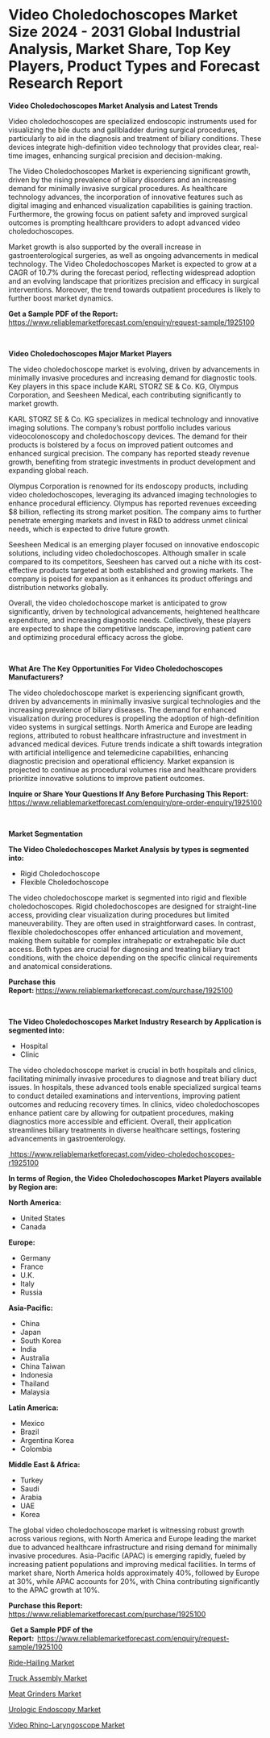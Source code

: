 <p><h1>Video Choledochoscopes Market Size 2024 - 2031 Global Industrial Analysis, Market Share, Top Key Players, Product Types and Forecast Research Report</h1></p><p><strong>Video Choledochoscopes Market Analysis and Latest Trends</strong></p>
<p><p>Video choledochoscopes are specialized endoscopic instruments used for visualizing the bile ducts and gallbladder during surgical procedures, particularly to aid in the diagnosis and treatment of biliary conditions. These devices integrate high-definition video technology that provides clear, real-time images, enhancing surgical precision and decision-making.</p><p>The Video Choledochoscopes Market is experiencing significant growth, driven by the rising prevalence of biliary disorders and an increasing demand for minimally invasive surgical procedures. As healthcare technology advances, the incorporation of innovative features such as digital imaging and enhanced visualization capabilities is gaining traction. Furthermore, the growing focus on patient safety and improved surgical outcomes is prompting healthcare providers to adopt advanced video choledochoscopes.</p><p>Market growth is also supported by the overall increase in gastroenterological surgeries, as well as ongoing advancements in medical technology. The Video Choledochoscopes Market is expected to grow at a CAGR of 10.7% during the forecast period, reflecting widespread adoption and an evolving landscape that prioritizes precision and efficacy in surgical interventions. Moreover, the trend towards outpatient procedures is likely to further boost market dynamics.</p></p>
<p><strong>Get a Sample PDF of the Report:&nbsp;</strong> <a href="https://www.reliablemarketforecast.com/enquiry/request-sample/1925100?utm_campaign=1140&utm_medium=2&utm_source=Github&utm_content=ia&utm_term=24102024&utm_id=video-choledochoscopes">https://www.reliablemarketforecast.com/enquiry/request-sample/1925100</a></p>
<p>&nbsp;</p>
<p><strong>Video Choledochoscopes Major Market Players</strong></p>
<p><p>The video choledochoscope market is evolving, driven by advancements in minimally invasive procedures and increasing demand for diagnostic tools. Key players in this space include KARL STORZ SE & Co. KG, Olympus Corporation, and Seesheen Medical, each contributing significantly to market growth.</p><p>KARL STORZ SE & Co. KG specializes in medical technology and innovative imaging solutions. The company’s robust portfolio includes various videocolonoscopy and choledochoscopy devices. The demand for their products is bolstered by a focus on improved patient outcomes and enhanced surgical precision. The company has reported steady revenue growth, benefiting from strategic investments in product development and expanding global reach.</p><p>Olympus Corporation is renowned for its endoscopy products, including video choledochoscopes, leveraging its advanced imaging technologies to enhance procedural efficiency. Olympus has reported revenues exceeding $8 billion, reflecting its strong market position. The company aims to further penetrate emerging markets and invest in R&D to address unmet clinical needs, which is expected to drive future growth.</p><p>Seesheen Medical is an emerging player focused on innovative endoscopic solutions, including video choledochoscopes. Although smaller in scale compared to its competitors, Seesheen has carved out a niche with its cost-effective products targeted at both established and growing markets. The company is poised for expansion as it enhances its product offerings and distribution networks globally.</p><p>Overall, the video choledochoscope market is anticipated to grow significantly, driven by technological advancements, heightened healthcare expenditure, and increasing diagnostic needs. Collectively, these players are expected to shape the competitive landscape, improving patient care and optimizing procedural efficacy across the globe.</p></p>
<p>&nbsp;</p>
<p><strong>What Are The Key Opportunities For Video Choledochoscopes Manufacturers?</strong></p>
<p><p>The video choledochoscope market is experiencing significant growth, driven by advancements in minimally invasive surgical technologies and the increasing prevalence of biliary diseases. The demand for enhanced visualization during procedures is propelling the adoption of high-definition video systems in surgical settings. North America and Europe are leading regions, attributed to robust healthcare infrastructure and investment in advanced medical devices. Future trends indicate a shift towards integration with artificial intelligence and telemedicine capabilities, enhancing diagnostic precision and operational efficiency. Market expansion is projected to continue as procedural volumes rise and healthcare providers prioritize innovative solutions to improve patient outcomes.</p></p>
<p><strong>Inquire or Share Your Questions If Any Before Purchasing This Report:</strong> <a href="https://www.reliablemarketforecast.com/enquiry/pre-order-enquiry/1925100?utm_campaign=1140&utm_medium=2&utm_source=Github&utm_content=ia&utm_term=24102024&utm_id=video-choledochoscopes">https://www.reliablemarketforecast.com/enquiry/pre-order-enquiry/1925100</a></p>
<p>&nbsp;</p>
<p><strong>Market Segmentation</strong></p>
<p><strong>The Video Choledochoscopes Market Analysis by types is segmented into:</strong></p>
<p><ul><li>Rigid Choledochoscope</li><li>Flexible Choledochoscope</li></ul></p>
<p><p>The video choledochoscope market is segmented into rigid and flexible choledochoscopes. Rigid choledochoscopes are designed for straight-line access, providing clear visualization during procedures but limited maneuverability. They are often used in straightforward cases. In contrast, flexible choledochoscopes offer enhanced articulation and movement, making them suitable for complex intrahepatic or extrahepatic bile duct access. Both types are crucial for diagnosing and treating biliary tract conditions, with the choice depending on the specific clinical requirements and anatomical considerations.</p></p>
<p><strong>Purchase this Report:&nbsp;</strong><a href="https://www.reliablemarketforecast.com/purchase/1925100?utm_campaign=1140&utm_medium=2&utm_source=Github&utm_content=ia&utm_term=24102024&utm_id=video-choledochoscopes">https://www.reliablemarketforecast.com/purchase/1925100</a></p>
<p>&nbsp;</p>
<p><strong>The Video Choledochoscopes Market Industry Research by Application is segmented into:</strong></p>
<p><ul><li>Hospital</li><li>Clinic</li></ul></p>
<p><p>The video choledochoscope market is crucial in both hospitals and clinics, facilitating minimally invasive procedures to diagnose and treat biliary duct issues. In hospitals, these advanced tools enable specialized surgical teams to conduct detailed examinations and interventions, improving patient outcomes and reducing recovery times. In clinics, video choledochoscopes enhance patient care by allowing for outpatient procedures, making diagnostics more accessible and efficient. Overall, their application streamlines biliary treatments in diverse healthcare settings, fostering advancements in gastroenterology.</p></p>
<p><a href="https://www.reliablemarketforecast.com/video-choledochoscopes-r1925100?utm_campaign=1140&utm_medium=2&utm_source=Github&utm_content=ia&utm_term=24102024&utm_id=video-choledochoscopes">&nbsp;https://www.reliablemarketforecast.com/video-choledochoscopes-r1925100</a></p>
<p><strong>In terms of Region, the Video Choledochoscopes Market Players available by Region are:</strong></p>
<p>
    <p> <strong> North America: </strong>
        <ul>
            <li>United States</li>
            <li>Canada</li>
        </ul>
        </p> 
    <p> <strong> Europe: </strong>
        <ul>
            <li>Germany</li>
            <li>France</li>
            <li>U.K.</li>
            <li>Italy</li>
            <li>Russia</li>
        </ul>
        </p> 
    <p> <strong> Asia-Pacific: </strong>
        <ul>
            <li>China</li>
            <li>Japan</li>
            <li>South Korea</li>
            <li>India</li>
            <li>Australia</li>
            <li>China Taiwan</li>
            <li>Indonesia</li>
            <li>Thailand</li>
            <li>Malaysia</li>
        </ul>
        </p> 
    <p> <strong> Latin America: </strong>
        <ul>
            <li>Mexico</li>
            <li>Brazil</li>
            <li>Argentina Korea</li>
            <li>Colombia</li>
        </ul>
        </p> 
    <p> <strong> Middle East & Africa: </strong>
        <ul>
            <li>Turkey</li>
            <li>Saudi</li>
            <li>Arabia</li>
            <li>UAE</li>
            <li>Korea</li>
        </ul>
    </p>
    </p>
<p><p>The global video choledochoscope market is witnessing robust growth across various regions, with North America and Europe leading the market due to advanced healthcare infrastructure and rising demand for minimally invasive procedures. Asia-Pacific (APAC) is emerging rapidly, fueled by increasing patient populations and improving medical facilities. In terms of market share, North America holds approximately 40%, followed by Europe at 30%, while APAC accounts for 20%, with China contributing significantly to the APAC growth at 10%.</p></p>
<p><strong>Purchase this Report: </strong><a href="https://www.reliablemarketforecast.com/purchase/1925100?utm_campaign=1140&utm_medium=2&utm_source=Github&utm_content=ia&utm_term=24102024&utm_id=video-choledochoscopes">https://www.reliablemarketforecast.com/purchase/1925100</a></p>
<p>&nbsp;<strong>Get a Sample PDF of the Report:&nbsp;&nbsp;</strong><a href="https://www.reliablemarketforecast.com/enquiry/request-sample/1925100?utm_campaign=1140&utm_medium=2&utm_source=Github&utm_content=ia&utm_term=24102024&utm_id=video-choledochoscopes">https://www.reliablemarketforecast.com/enquiry/request-sample/1925100</a></p>
<p><strong></strong></p>
<p><p><a href="https://www.linkedin.com/pulse/global-ride-hailing-market-trends-analysis-future-growth-prospects-c9pne?utm_campaign=1140&utm_medium=2&utm_source=Github&utm_content=ia&utm_term=24102024&utm_id=video-choledochoscopes">Ride-Hailing Market</a></p><p><a href="https://www.linkedin.com/pulse/truck-assembly-market-size-status-forecast-2024-2031-frugal-egon-qdrnc?utm_campaign=1140&utm_medium=2&utm_source=Github&utm_content=ia&utm_term=24102024&utm_id=video-choledochoscopes">Truck Assembly Market</a></p><p><a href="https://issuu.com/reportprime-2/docs/meat-grinders-market-size-2030.pptx_d8399480384135?utm_campaign=1140&utm_medium=2&utm_source=Github&utm_content=ia&utm_term=24102024&utm_id=video-choledochoscopes">Meat Grinders Market</a></p><p><a href="https://github.com/cairotmbrowne3cq/Market-Research-Report-List-1/blob/main/urologic-endoscopy-market.md?utm_campaign=1140&utm_medium=2&utm_source=Github&utm_content=ia&utm_term=24102024&utm_id=video-choledochoscopes">Urologic Endoscopy Market</a></p><p><a href="https://github.com/siennagx1ahafter/Market-Research-Report-List-1/blob/main/video-rhino-laryngoscope-market.md?utm_campaign=1140&utm_medium=2&utm_source=Github&utm_content=ia&utm_term=24102024&utm_id=video-choledochoscopes">Video Rhino-Laryngoscope Market</a></p></p>